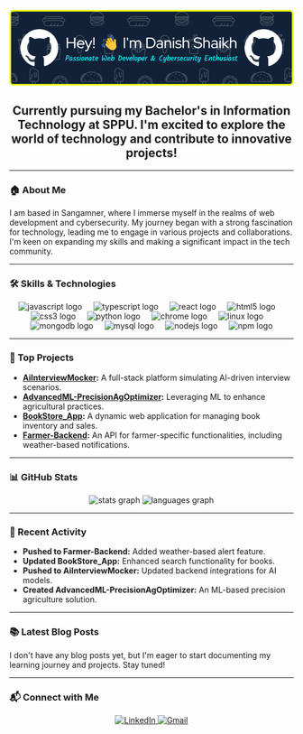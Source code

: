 ![Header](./github-header-image.png)
<h2 align="center">
  Currently pursuing my Bachelor's in Information Technology at SPPU. I'm excited to explore the world of technology and contribute to innovative projects!
</h2>

---

### 🏠 About Me
I am based in Sangamner, where I immerse myself in the realms of web development and cybersecurity. My journey began with a strong fascination for technology, leading me to engage in various projects and collaborations. I'm keen on expanding my skills and making a significant impact in the tech community.  

---

### 🛠️ Skills & Technologies
<div align="center">
  <img src="https://cdn.jsdelivr.net/gh/devicons/devicon/icons/javascript/javascript-original.svg" height="30" alt="javascript logo"  />
  <img width="12" />
  <img src="https://cdn.jsdelivr.net/gh/devicons/devicon/icons/typescript/typescript-original.svg" height="30" alt="typescript logo"  />
  <img width="12" />
  <img src="https://cdn.jsdelivr.net/gh/devicons/devicon/icons/react/react-original.svg" height="30" alt="react logo"  />
  <img width="12" />
  <img src="https://cdn.jsdelivr.net/gh/devicons/devicon/icons/html5/html5-original.svg" height="30" alt="html5 logo"  />
  <img width="12" />
  <img src="https://cdn.jsdelivr.net/gh/devicons/devicon/icons/css3/css3-original.svg" height="30" alt="css3 logo"  />
  <img width="12" />
  <img src="https://cdn.jsdelivr.net/gh/devicons/devicon/icons/python/python-original.svg" height="30" alt="python logo"  />
  <img width="12" />
  <img src="https://cdn.jsdelivr.net/gh/devicons/devicon/icons/chrome/chrome-original.svg" height="30" alt="chrome logo"  />
  <img width="12" />
  <img src="https://cdn.jsdelivr.net/gh/devicons/devicon/icons/linux/linux-original.svg" height="30" alt="linux logo"  />
  <img width="12" />
  <img src="https://cdn.jsdelivr.net/gh/devicons/devicon/icons/mongodb/mongodb-original.svg" height="30" alt="mongodb logo"  />
  <img width="12" />
  <img src="https://cdn.jsdelivr.net/gh/devicons/devicon/icons/mysql/mysql-original.svg" height="30" alt="mysql logo"  />
  <img width="12" />
  <img src="https://cdn.jsdelivr.net/gh/devicons/devicon/icons/nodejs/nodejs-original.svg" height="30" alt="nodejs logo"  />
  <img width="12" />
  <img src="https://cdn.jsdelivr.net/gh/devicons/devicon/icons/npm/npm-original-wordmark.svg" height="30" alt="npm logo"  />
</div>

---

### 📌 Top Projects
- **[AiInterviewMocker](#):** A full-stack platform simulating AI-driven interview scenarios.  
- **[AdvancedML-PrecisionAgOptimizer](#):** Leveraging ML to enhance agricultural practices.  
- **[BookStore_App](#):** A dynamic web application for managing book inventory and sales.  
- **[Farmer-Backend](#):** An API for farmer-specific functionalities, including weather-based notifications.  

---

### 📊 GitHub Stats
<div align="center">
  <img src="https://github-readme-stats.vercel.app/api?username=danishskh70&hide_title=false&hide_rank=false&show_icons=true&include_all_commits=true&count_private=true&disable_animations=false&theme=dracula&locale=en&hide_border=false" height="150" alt="stats graph"  />
  <img src="https://github-readme-stats.vercel.app/api/top-langs?username=danishskh70&locale=en&hide_title=false&layout=compact&card_width=320&langs_count=5&theme=dracula&hide_border=false" height="150" alt="languages graph"  />
</div>

---

### 🔄 Recent Activity
- **Pushed to Farmer-Backend:** Added weather-based alert feature.  
- **Updated BookStore_App:** Enhanced search functionality for books.  
- **Pushed to AiInterviewMocker:** Updated backend integrations for AI models.  
- **Created AdvancedML-PrecisionAgOptimizer:** An ML-based precision agriculture solution.  

---

### 📚 Latest Blog Posts
I don't have any blog posts yet, but I'm eager to start documenting my learning journey and projects. Stay tuned!  

---

### 📬 Connect with Me
<div align="center">
  <a href="https://www.linkedin.com/in/danish-shaikh-262016265" target="_blank">
    <img src="https://img.shields.io/static/v1?message=LinkedIn&logo=linkedin&label=&color=0077B5&logoColor=white&labelColor=&style=for-the-badge" height="35" alt="LinkedIn" />
  </a>
  <a href="mailto:danishskh70@gmail.com" target="_blank">
    <img src="https://img.shields.io/static/v1?message=Gmail&logo=gmail&label=&color=D14836&logoColor=white&labelColor=&style=for-the-badge" height="35" alt="Gmail" />
  </a>
</div>

